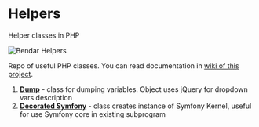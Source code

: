 # Helpers
Helper classes in PHP

![Bendar Helpers](https://assets.bendar.eu/docs/Helpers/helpers2.png)

Repo of useful PHP classes.
You can read documentation in [wiki of this project](https://github.com/bendarmultimedia/ben-helpers/wiki).

1. [**Dump**](https://github.com/bendarmultimedia/ben-helpers/wiki/Dump) - class for dumping variables. Object uses jQuery for dropdown vars description
2. [**Decorated Symfony**](https://github.com/bendarmultimedia/ben-helpers/wiki/Symfony) - class creates instance of Symfony Kernel, useful for use Symfony core in existing subprogram
